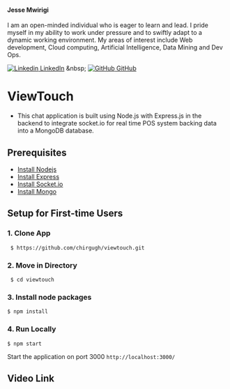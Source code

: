 <div markdown="1">
    <h4>Jesse Mwirigi</h4>
    <p>
        I am an open-minded individual who is eager to learn and lead. I pride myself in my ability to work under pressure and to swiftly adapt to a dynamic working           environment. My areas of interest include Web development, Cloud computing, Artificial Intelligence, Data Mining and Dev Ops.
        <br/>
    </p>
    
[![Linkedin](https://i.stack.imgur.com/gVE0j.png) LinkedIn]([https://www.linkedin.com/](https://www.linkedin.com/in/jessemwiti/))
&nbsp;
[![GitHub](https://i.stack.imgur.com/tskMh.png) GitHub]([https://github.com/](https://github.com/chirgugh))


</div>





# ViewTouch

- This chat application is built using Node.js with Express.js in the backend to integrate socket.io for real time POS system backing data into a MongoDB database.


## Prerequisites

* [Install Nodejs](https://docs.npmjs.com/downloading-and-installing-node-js-and-npm)
* [Install Express](https://www.npmjs.com/package/express)
* [Install Socket.io](https://www.npmjs.com/package/socket.io)
* [Install Mongo](https://www.mongodb.com/)



## Setup for First-time Users

  ### 1. Clone App
  
 
     $ https://github.com/chirgugh/viewtouch.git
 
    
 ### 2. Move in Directory
  
     $ cd viewtouch
   
    
 ### 3. Install node packages
   ```
   $ npm install 
  ```
  
   ### 4. Run Locally 
   ```
   $ npm start  
  ```
  Start the application on port 3000 ```http://localhost:3000/```


 

## Video Link 



